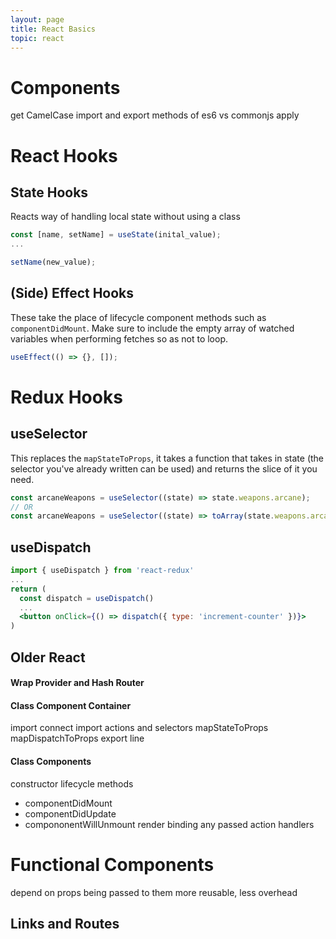 ```yaml
---
layout: page
title: React Basics
topic: react
---
```

# Components
get CamelCase
import and export methods of es6 vs commonjs apply

# React Hooks

## State Hooks

Reacts way of handling local state without using a class

```js
const [name, setName] = useState(inital_value);
...

setName(new_value);
```

## (Side) Effect Hooks

These take the place of lifecycle component methods such as `componentDidMount`. Make sure to include the empty array of watched variables when performing fetches so as not to loop.

```js
useEffect(() => {}, []);
```

# Redux Hooks

## useSelector

This replaces the `mapStateToProps`, it takes a function that takes in state (the selector you've already written can be used) and returns the slice of it you need.

```js
const arcaneWeapons = useSelector((state) => state.weapons.arcane);
// OR
const arcaneWeapons = useSelector((state) => toArray(state.weapons.arcane));
```

## useDispatch

```jsx
import { useDispatch } from 'react-redux'
...
return (
  const dispatch = useDispatch()
  ...
  <button onClick={() => dispatch({ type: 'increment-counter' })}>
)
```

## Older React

#### Wrap Provider and Hash Router

#### Class Component Container

import connect
import actions and selectors
mapStateToProps
mapDispatchToProps
export line

#### Class Components

constructor
lifecycle methods

- componentDidMount
- componentDidUpdate
- compononentWillUnmount
  render
  binding any passed action handlers

# Functional Components

depend on props being passed to them
more reusable, less overhead



## Links and Routes
